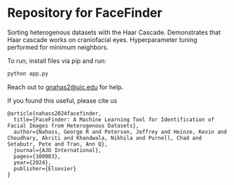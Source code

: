 # Repository for FaceFinder

Sorting heterogenous datasets with the Haar Cascade. Demonstrates that Haar cascade works on craniofacial eyes. Hyperparameter tuning performed for minimum neighbors.

To run, install files via pip and run:

```python
python app.py
```

Reach out to gnahas2@uic.edu for help.

If you found this useful, please cite us 

```
@article{nahass2024facefinder,
  title={FaceFinder: A Machine Learning Tool for Identification of Facial Images from Heterogenous Datasets},
  author={Nahass, George R and Peterson, Jeffrey and Heinze, Kevin and Choudhary, Akriti and Khandwala, Nikhila and Purnell, Chad and Setabutr, Pete and Tran, Ann Q},
  journal={AJO International},
  pages={100083},
  year={2024},
  publisher={Elsevier}
}
```
